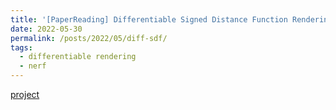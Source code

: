 ```yaml
---
title: '[PaperReading] Differentiable Signed Distance Function Rendering, SIGGRAPH 2022'
date: 2022-05-30
permalink: /posts/2022/05/diff-sdf/
tags:
  - differentiable rendering
  - nerf
---
```


[project](http://rgl.epfl.ch/publications/Vicini2022SDF)


